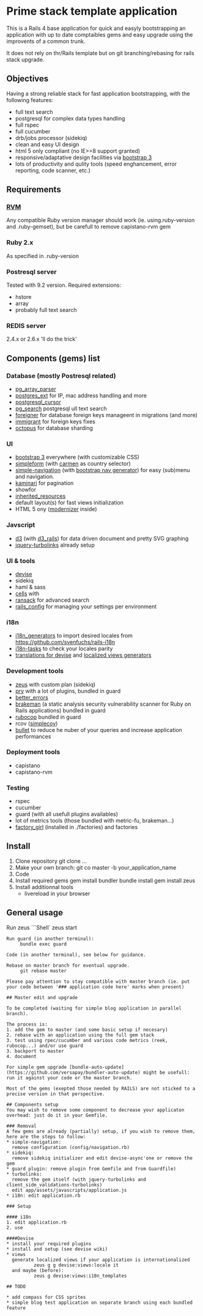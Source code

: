 # Prime stack template application

This is a Rails 4 base application for quick and easyly bootstrapping an application with up to date comptaibles gems and easy upgrade using the improvents of a common trunk.

It does not rely on thr/Rails template but on git branching/rebasing for rails stack upgrade.

## Objectives

Having a strong reliable stack for fast application bootstrapping, with the following features:

* full text search
* postgresql for complex data types handling
* full rspec
* full cucumber
* drb/jobs processor (sidekiq)
* clean and easy UI design
* html 5 only compliant (no IE>=8 support granted)
* responsive/adaptative design facilities via [bootstrap 3](http://getbootstrap.com/)
* lots of productivity and qulity tools (speed enghancement, error reporting, code scanner, etc.)

## Requirements
### [RVM](https://rvm.io/)
Any compatible Ruby version manager should work (ie. using.ruby-version and .ruby-gemset), but be carefull to remove capistano-rvm gem
### Ruby 2.x
As specified in .ruby-version
### Postresql server
Tested with 9.2 version.
Required extensions:
* hstore
* array
* probably full text search

### REDIS server
2.4.x or 2.6.x 'll do the trick'

## Components (gems) list

### Database (mostly Postresql related)
* [pg_array_parser](https://github.com/dockyard/pg_array_parser)
* [postgres_ext](https://github.com/dockyard/postgres_ext) for IP, mac address handling and more
* [postgresql_cursor](https://github.com/afair/postgresql_cursor)
* [pg_search](https://github.com/Casecommons/pg_search) postgresql ull text search
* [foreigner](https://github.com/matthuhiggins/foreigner) for database foreign keys manageent in migrations (and more)
* [immigrant](https://github.com/jenseng/immigrant) for foreign keys fixes
* [octopus](https://github.com/tchandy/octopus) for database sharding

### UI
* [bootstrap 3](http://getbootstrap.com/) everywhere (with customizable CSS)
* [simpleform](https://github.com/plataformatec/simple_form) (with [carmen](https://github.com/jim/carmen-rails) as country selector)
* [simple-navigation](https://github.com/andi/simple-navigation) (with [bootstrap nav generator](https://github.com/pdf/simple-navigation-bootstrap)) for easy (sub)menu and navigation.
* [kaminari](https://github.com/amatsuda/kaminari) for pagination
* showfor
* [inherited_resources](https://github.com/josevalim/inherited_resources)
* default layout(s) for fast views initialization
* HTML 5 ony ([modernizer](http://modernizr.com) inside)

### Javscript
* [d3](http://d3js.org/) (with [d3_rails](https://github.com/logical42/d3_rails)) for data driven document and pretty SVG graphing
* [jquery-turbolinks](https://github.com/kossnocorp/jquery.turbolinks) already setup

### UI & tools
* [devise](https://github.com/plataformatec/devise)
* sidekiq
* haml & sass
* [cells](https://github.com/apotonick/cells) with [](https://github.com/apotonick/rspec-cells)
* [ransack](https://github.com/ernie/ransack) for advanced search
* [rails_config](https://github.com/railsjedi/rails_config) for managing your settings per environment

### i18n
* [i18n_generators](https://github.com/amatsuda/i18n_generators) to import desired locales from https://github.com/svenfuchs/rails-i18n
* [i18n-tasks](https://github.com/glebm/i18n-tasks) to check your locales parity
* [translations for devise](https://github.com/tigrish/devise-i18n) and [localized views generators](https://github.com/mcasimir/devise-i18n-views)

### Development tools
* [zeus](https://github.com/burke/zeus) with custom plan (sidekiq)
* [pry](https://github.com/pry/pry) with a lot of plugins, bundled in guard
* [better_errors](https://github.com/charliesome/better_errors)
* [brakeman](https://github.com/presidentbeef/brakeman) (a static analysis security vulnerability scanner for Ruby on Rails applications) bundled in guard
* [rubocop](https://github.com/bbatsov/rubocop) bundled in guard
* rcov ([simplecov](https://github.com/colszowka/simplecov))
* [bullet](https://github.com/flyerhzm/bullet) to reduce he nuber of your queries and increase application performances

### Deployment tools

* capistano
* capistano-rvm

### Testing

* rspec
* cucumber
* guard (with all usefull plugins availables)
* lot of metrics tools (those bundled with metric-fu, brakeman...)
* [factory_girl](https://github.com/thoughtbot/factory_girli_rails) (installed in ./factories) and factories

## Install

1. Clone repository
    git clone ...
2. Make your own branch:
        git co master -b your_application_name
3. Code
4. Install required gems
        gem install bundler
        bundle install
        gem install zeus
5. Install additionnal tools
    * livereload in your browser

## General usage

Run zeus
```Shell`
zeus start
```
Run guard (in another terminal):
     bundle exec guard

Code (in another terminal), see below for guidance.

Rebase on master branch for eventual upgrade.
     git rebase master

Please pay attention to stay compatible with master branch (ie. put your code between '### application code here' marks when present)

## Master edit and upgrade

To be completed (waiting for simple blog application in parallel branch).

The process is:
1. add the gem to master (and some basic setup if necesary)
2. rebase with an application using the full gem stack
3. test using rpec/cucumber and various code metrics (reek, rubocop...) and/or use guard
3. backport to master
4. document

For simple gem upgrade [bundle-auto-update](https://github.com/versapay/bundler-auto-update) might be usefull: run it against your code or the master branch.

Most of the gems (exepted those needed by RAILS) are not sticked to a precise version in that perspective.

## Components setup
You may wish to remove some component to decrease your applicaton overhead: just do it in your Gemfile.

### Removal
A few gems are already (partially) setup, if you wish to remove them, here are the steps to follow:
* simple-navigation:
  remove configuration (config/navigation.rb)
* sidekiq:
  remove sidekiq initializer and edit devise-async'one or remove the gem
* guard plugin: remove plugin from Gemfile and from Guardfile)
* turbolinks:
  remove the gem itself (with jquery-turbolinks and client_side_validations-turbolinks)
  edit app/assets/javascripts/application.js
* i18n: edit application.rb

### Setup

#### i18n
1. edit application.rb
2. use

####Devise
* install your required plugins
* install and setup (see devise wiki)
* views
  generate localized views if your application is internationalized
          zeus g g devise:views:locale it
  and maybe (before):
          zeus g devise:views:i18n_templates

## TODO

* add compass for CSS sprites
* simple blog test application on separate branch using each bundled feature

